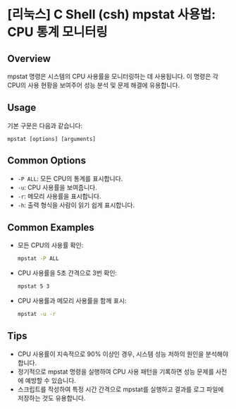 # [리눅스] C Shell (csh) mpstat 사용법: CPU 통계 모니터링

## Overview
mpstat 명령은 시스템의 CPU 사용률을 모니터링하는 데 사용됩니다. 이 명령은 각 CPU의 사용 현황을 보여주어 성능 분석 및 문제 해결에 유용합니다.

## Usage
기본 구문은 다음과 같습니다:
```
mpstat [options] [arguments]
```

## Common Options
- `-P ALL`: 모든 CPU의 통계를 표시합니다.
- `-u`: CPU 사용률을 보여줍니다.
- `-r`: 메모리 사용률을 표시합니다.
- `-h`: 출력 형식을 사람이 읽기 쉽게 표시합니다.

## Common Examples
- 모든 CPU의 사용률 확인:
  ```bash
  mpstat -P ALL
  ```

- CPU 사용률을 5초 간격으로 3번 확인:
  ```bash
  mpstat 5 3
  ```

- CPU 사용률과 메모리 사용률을 함께 표시:
  ```bash
  mpstat -u -r
  ```

## Tips
- CPU 사용률이 지속적으로 90% 이상인 경우, 시스템 성능 저하의 원인을 분석해야 합니다.
- 정기적으로 mpstat 명령을 실행하여 CPU 사용 패턴을 기록하면 성능 문제를 사전에 예방할 수 있습니다.
- 스크립트를 작성하여 특정 시간 간격으로 mpstat를 실행하고 결과를 로그 파일에 저장하는 것도 유용합니다.